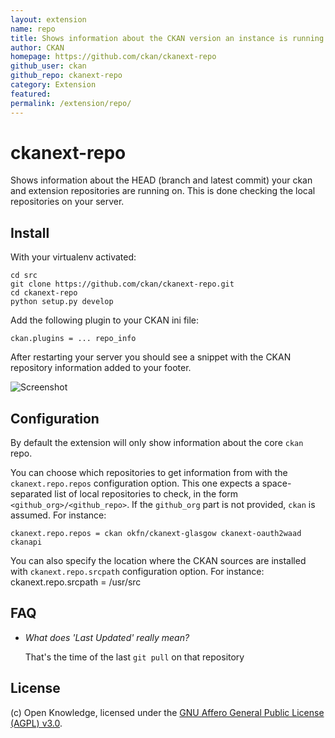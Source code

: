 ```yaml
---
layout: extension
name: repo
title: Shows information about the CKAN version an instance is running
author: CKAN
homepage: https://github.com/ckan/ckanext-repo
github_user: ckan
github_repo: ckanext-repo
category: Extension
featured: 
permalink: /extension/repo/
---
```



ckanext-repo
============

Shows information about the HEAD (branch and latest commit) your ckan and
extension repositories are running on. This is done checking the local
repositories on your server.

## Install

With your virtualenv activated:

    cd src
    git clone https://github.com/ckan/ckanext-repo.git
    cd ckanext-repo
    python setup.py develop


Add the following plugin to your CKAN ini file:

    ckan.plugins = ... repo_info

After restarting your server you should see a snippet with the CKAN repository
information added to your footer.

![Screenshot](http://i.imgur.com/pUWRYdE.png)


## Configuration

By default the extension will only show information about the core `ckan` repo.

You can choose which repositories to get information from with the
`ckanext.repo.repos` configuration option. This one expects a space-separated
list of local repositories to check, in the form `<github_org>/<github_repo>`.
If the `github_org` part is not provided, `ckan` is assumed. For instance:

    ckanext.repo.repos = ckan okfn/ckanext-glasgow ckanext-oauth2waad ckanapi

You can also specify the location where the CKAN sources are installed with 
`ckanext.repo.srcpath` configuration option. For instance:
    ckanext.repo.srcpath = /usr/src


## FAQ

* *What does 'Last Updated' really mean?*

  That's the time of the last `git pull` on that repository

## License

(c) Open Knowledge, licensed under the [GNU Affero General Public License (AGPL) v3.0](http://www.fsf.org/licensing/licenses/agpl-3.0.html).
 



